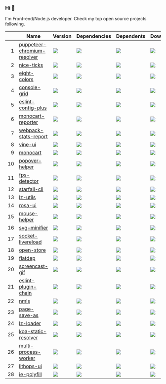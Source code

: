 ### Hi 👋

I'm Front-end/Node.js developer. Check my top open source projects following.

|  |Name                          |Version|Dependencies|Dependents|Downloads
|-:|------------------------------|-------|------------|----------|---------
| 1|[puppeteer-chromium-resolver](https://github.com/cenfun/puppeteer-chromium-resolver)|[![](https://img.shields.io/npm/v/puppeteer-chromium-resolver)](https://www.npmjs.com/package/puppeteer-chromium-resolver)|[![](https://img.shields.io/librariesio/github/cenfun/puppeteer-chromium-resolver)](https://github.com/cenfun/puppeteer-chromium-resolver/network/dependencies)|[![](https://badgen.net/github/dependents-repo/cenfun/puppeteer-chromium-resolver)](https://github.com/cenfun/puppeteer-chromium-resolver/network/dependents)|[![](https://badgen.net/npm/dt/puppeteer-chromium-resolver)](https://www.npmjs.com/package/puppeteer-chromium-resolver)
| 2|[nice-ticks](https://github.com/cenfun/nice-ticks)|[![](https://img.shields.io/npm/v/nice-ticks)](https://www.npmjs.com/package/nice-ticks)|[![](https://img.shields.io/librariesio/github/cenfun/nice-ticks)](https://github.com/cenfun/nice-ticks/network/dependencies)|[![](https://badgen.net/github/dependents-repo/cenfun/nice-ticks)](https://github.com/cenfun/nice-ticks/network/dependents)|[![](https://badgen.net/npm/dt/nice-ticks)](https://www.npmjs.com/package/nice-ticks)
| 3|[eight-colors](https://github.com/cenfun/eight-colors)|[![](https://img.shields.io/npm/v/eight-colors)](https://www.npmjs.com/package/eight-colors)|[![](https://img.shields.io/librariesio/github/cenfun/eight-colors)](https://github.com/cenfun/eight-colors/network/dependencies)|[![](https://badgen.net/github/dependents-repo/cenfun/eight-colors)](https://github.com/cenfun/eight-colors/network/dependents)|[![](https://badgen.net/npm/dt/eight-colors)](https://www.npmjs.com/package/eight-colors)
| 4|[console-grid](https://github.com/cenfun/console-grid)|[![](https://img.shields.io/npm/v/console-grid)](https://www.npmjs.com/package/console-grid)|[![](https://img.shields.io/librariesio/github/cenfun/console-grid)](https://github.com/cenfun/console-grid/network/dependencies)|[![](https://badgen.net/github/dependents-repo/cenfun/console-grid)](https://github.com/cenfun/console-grid/network/dependents)|[![](https://badgen.net/npm/dt/console-grid)](https://www.npmjs.com/package/console-grid)
| 5|[eslint-config-plus](https://github.com/cenfun/eslint-config-plus)|[![](https://img.shields.io/npm/v/eslint-config-plus)](https://www.npmjs.com/package/eslint-config-plus)|[![](https://img.shields.io/librariesio/github/cenfun/eslint-config-plus)](https://github.com/cenfun/eslint-config-plus/network/dependencies)|[![](https://badgen.net/github/dependents-repo/cenfun/eslint-config-plus)](https://github.com/cenfun/eslint-config-plus/network/dependents)|[![](https://badgen.net/npm/dt/eslint-config-plus)](https://www.npmjs.com/package/eslint-config-plus)
| 6|[monocart-reporter](https://github.com/cenfun/monocart-reporter)|[![](https://img.shields.io/npm/v/monocart-reporter)](https://www.npmjs.com/package/monocart-reporter)|[![](https://img.shields.io/librariesio/github/cenfun/monocart-reporter)](https://github.com/cenfun/monocart-reporter/network/dependencies)|[![](https://badgen.net/github/dependents-repo/cenfun/monocart-reporter)](https://github.com/cenfun/monocart-reporter/network/dependents)|[![](https://badgen.net/npm/dt/monocart-reporter)](https://www.npmjs.com/package/monocart-reporter)
| 7|[webpack-stats-report](https://github.com/cenfun/webpack-stats-report)|[![](https://img.shields.io/npm/v/webpack-stats-report)](https://www.npmjs.com/package/webpack-stats-report)|[![](https://img.shields.io/librariesio/github/cenfun/webpack-stats-report)](https://github.com/cenfun/webpack-stats-report/network/dependencies)|[![](https://badgen.net/github/dependents-repo/cenfun/webpack-stats-report)](https://github.com/cenfun/webpack-stats-report/network/dependents)|[![](https://badgen.net/npm/dt/webpack-stats-report)](https://www.npmjs.com/package/webpack-stats-report)
| 8|[vine-ui](https://github.com/cenfun/vine-ui)|[![](https://img.shields.io/npm/v/vine-ui)](https://www.npmjs.com/package/vine-ui)|[![](https://img.shields.io/librariesio/github/cenfun/vine-ui)](https://github.com/cenfun/vine-ui/network/dependencies)|[![](https://badgen.net/github/dependents-repo/cenfun/vine-ui)](https://github.com/cenfun/vine-ui/network/dependents)|[![](https://badgen.net/npm/dt/vine-ui)](https://www.npmjs.com/package/vine-ui)
| 9|[monocart](https://github.com/cenfun/monocart)|[![](https://img.shields.io/npm/v/monocart)](https://www.npmjs.com/package/monocart)|[![](https://img.shields.io/librariesio/github/cenfun/monocart)](https://github.com/cenfun/monocart/network/dependencies)|[![](https://badgen.net/github/dependents-repo/cenfun/monocart)](https://github.com/cenfun/monocart/network/dependents)|[![](https://badgen.net/npm/dt/monocart)](https://www.npmjs.com/package/monocart)
|10|[popover-helper](https://github.com/cenfun/popover-helper)|[![](https://img.shields.io/npm/v/popover-helper)](https://www.npmjs.com/package/popover-helper)|[![](https://img.shields.io/librariesio/github/cenfun/popover-helper)](https://github.com/cenfun/popover-helper/network/dependencies)|[![](https://badgen.net/github/dependents-repo/cenfun/popover-helper)](https://github.com/cenfun/popover-helper/network/dependents)|[![](https://badgen.net/npm/dt/popover-helper)](https://www.npmjs.com/package/popover-helper)
|11|[fps-detector](https://github.com/cenfun/fps-detector)|[![](https://img.shields.io/npm/v/fps-detector)](https://www.npmjs.com/package/fps-detector)|[![](https://img.shields.io/librariesio/github/cenfun/fps-detector)](https://github.com/cenfun/fps-detector/network/dependencies)|[![](https://badgen.net/github/dependents-repo/cenfun/fps-detector)](https://github.com/cenfun/fps-detector/network/dependents)|[![](https://badgen.net/npm/dt/fps-detector)](https://www.npmjs.com/package/fps-detector)
|12|[starfall-cli](https://github.com/cenfun/starfall-cli)|[![](https://img.shields.io/npm/v/starfall-cli)](https://www.npmjs.com/package/starfall-cli)|[![](https://img.shields.io/librariesio/github/cenfun/starfall-cli)](https://github.com/cenfun/starfall-cli/network/dependencies)|[![](https://badgen.net/github/dependents-repo/cenfun/starfall-cli)](https://github.com/cenfun/starfall-cli/network/dependents)|[![](https://badgen.net/npm/dt/starfall-cli)](https://www.npmjs.com/package/starfall-cli)
|13|[lz-utils](https://github.com/cenfun/lz-utils)|[![](https://img.shields.io/npm/v/lz-utils)](https://www.npmjs.com/package/lz-utils)|[![](https://img.shields.io/librariesio/github/cenfun/lz-utils)](https://github.com/cenfun/lz-utils/network/dependencies)|[![](https://badgen.net/github/dependents-repo/cenfun/lz-utils)](https://github.com/cenfun/lz-utils/network/dependents)|[![](https://badgen.net/npm/dt/lz-utils)](https://www.npmjs.com/package/lz-utils)
|14|[rosa-ui](https://github.com/cenfun/rosa-ui)|[![](https://img.shields.io/npm/v/rosa-ui)](https://www.npmjs.com/package/rosa-ui)|[![](https://img.shields.io/librariesio/github/cenfun/rosa-ui)](https://github.com/cenfun/rosa-ui/network/dependencies)|[![](https://badgen.net/github/dependents-repo/cenfun/rosa-ui)](https://github.com/cenfun/rosa-ui/network/dependents)|[![](https://badgen.net/npm/dt/rosa-ui)](https://www.npmjs.com/package/rosa-ui)
|15|[mouse-helper](https://github.com/cenfun/mouse-helper)|[![](https://img.shields.io/npm/v/mouse-helper)](https://www.npmjs.com/package/mouse-helper)|[![](https://img.shields.io/librariesio/github/cenfun/mouse-helper)](https://github.com/cenfun/mouse-helper/network/dependencies)|[![](https://badgen.net/github/dependents-repo/cenfun/mouse-helper)](https://github.com/cenfun/mouse-helper/network/dependents)|[![](https://badgen.net/npm/dt/mouse-helper)](https://www.npmjs.com/package/mouse-helper)
|16|[svg-minifier](https://github.com/cenfun/svg-minifier)|[![](https://img.shields.io/npm/v/svg-minifier)](https://www.npmjs.com/package/svg-minifier)|[![](https://img.shields.io/librariesio/github/cenfun/svg-minifier)](https://github.com/cenfun/svg-minifier/network/dependencies)|[![](https://badgen.net/github/dependents-repo/cenfun/svg-minifier)](https://github.com/cenfun/svg-minifier/network/dependents)|[![](https://badgen.net/npm/dt/svg-minifier)](https://www.npmjs.com/package/svg-minifier)
|17|[socket-livereload](https://github.com/cenfun/socket-livereload)|[![](https://img.shields.io/npm/v/socket-livereload)](https://www.npmjs.com/package/socket-livereload)|[![](https://img.shields.io/librariesio/github/cenfun/socket-livereload)](https://github.com/cenfun/socket-livereload/network/dependencies)|[![](https://badgen.net/github/dependents-repo/cenfun/socket-livereload)](https://github.com/cenfun/socket-livereload/network/dependents)|[![](https://badgen.net/npm/dt/socket-livereload)](https://www.npmjs.com/package/socket-livereload)
|18|[open-store](https://github.com/cenfun/open-store)|[![](https://img.shields.io/npm/v/open-store)](https://www.npmjs.com/package/open-store)|[![](https://img.shields.io/librariesio/github/cenfun/open-store)](https://github.com/cenfun/open-store/network/dependencies)|[![](https://badgen.net/github/dependents-repo/cenfun/open-store)](https://github.com/cenfun/open-store/network/dependents)|[![](https://badgen.net/npm/dt/open-store)](https://www.npmjs.com/package/open-store)
|19|[flatdep](https://github.com/cenfun/flatdep)|[![](https://img.shields.io/npm/v/flatdep)](https://www.npmjs.com/package/flatdep)|[![](https://img.shields.io/librariesio/github/cenfun/flatdep)](https://github.com/cenfun/flatdep/network/dependencies)|[![](https://badgen.net/github/dependents-repo/cenfun/flatdep)](https://github.com/cenfun/flatdep/network/dependents)|[![](https://badgen.net/npm/dt/flatdep)](https://www.npmjs.com/package/flatdep)
|20|[screencast-gif](https://github.com/cenfun/screencast-gif)|[![](https://img.shields.io/npm/v/screencast-gif)](https://www.npmjs.com/package/screencast-gif)|[![](https://img.shields.io/librariesio/github/cenfun/screencast-gif)](https://github.com/cenfun/screencast-gif/network/dependencies)|[![](https://badgen.net/github/dependents-repo/cenfun/screencast-gif)](https://github.com/cenfun/screencast-gif/network/dependents)|[![](https://badgen.net/npm/dt/screencast-gif)](https://www.npmjs.com/package/screencast-gif)
|21|[eslint-plugin-chain](https://github.com/cenfun/eslint-plugin-chain)|[![](https://img.shields.io/npm/v/eslint-plugin-chain)](https://www.npmjs.com/package/eslint-plugin-chain)|[![](https://img.shields.io/librariesio/github/cenfun/eslint-plugin-chain)](https://github.com/cenfun/eslint-plugin-chain/network/dependencies)|[![](https://badgen.net/github/dependents-repo/cenfun/eslint-plugin-chain)](https://github.com/cenfun/eslint-plugin-chain/network/dependents)|[![](https://badgen.net/npm/dt/eslint-plugin-chain)](https://www.npmjs.com/package/eslint-plugin-chain)
|22|[nmls](https://github.com/cenfun/nmls)|[![](https://img.shields.io/npm/v/nmls)](https://www.npmjs.com/package/nmls)|[![](https://img.shields.io/librariesio/github/cenfun/nmls)](https://github.com/cenfun/nmls/network/dependencies)|[![](https://badgen.net/github/dependents-repo/cenfun/nmls)](https://github.com/cenfun/nmls/network/dependents)|[![](https://badgen.net/npm/dt/nmls)](https://www.npmjs.com/package/nmls)
|23|[page-save-as](https://github.com/cenfun/page-save-as)|[![](https://img.shields.io/npm/v/page-save-as)](https://www.npmjs.com/package/page-save-as)|[![](https://img.shields.io/librariesio/github/cenfun/page-save-as)](https://github.com/cenfun/page-save-as/network/dependencies)|[![](https://badgen.net/github/dependents-repo/cenfun/page-save-as)](https://github.com/cenfun/page-save-as/network/dependents)|[![](https://badgen.net/npm/dt/page-save-as)](https://www.npmjs.com/package/page-save-as)
|24|[lz-loader](https://github.com/cenfun/lz-loader)|[![](https://img.shields.io/npm/v/lz-loader)](https://www.npmjs.com/package/lz-loader)|[![](https://img.shields.io/librariesio/github/cenfun/lz-loader)](https://github.com/cenfun/lz-loader/network/dependencies)|[![](https://badgen.net/github/dependents-repo/cenfun/lz-loader)](https://github.com/cenfun/lz-loader/network/dependents)|[![](https://badgen.net/npm/dt/lz-loader)](https://www.npmjs.com/package/lz-loader)
|25|[koa-static-resolver](https://github.com/cenfun/koa-static-resolver)|[![](https://img.shields.io/npm/v/koa-static-resolver)](https://www.npmjs.com/package/koa-static-resolver)|[![](https://img.shields.io/librariesio/github/cenfun/koa-static-resolver)](https://github.com/cenfun/koa-static-resolver/network/dependencies)|[![](https://badgen.net/github/dependents-repo/cenfun/koa-static-resolver)](https://github.com/cenfun/koa-static-resolver/network/dependents)|[![](https://badgen.net/npm/dt/koa-static-resolver)](https://www.npmjs.com/package/koa-static-resolver)
|26|[multi-process-worker](https://github.com/cenfun/multi-process-worker)|[![](https://img.shields.io/npm/v/multi-process-worker)](https://www.npmjs.com/package/multi-process-worker)|[![](https://img.shields.io/librariesio/github/cenfun/multi-process-worker)](https://github.com/cenfun/multi-process-worker/network/dependencies)|[![](https://badgen.net/github/dependents-repo/cenfun/multi-process-worker)](https://github.com/cenfun/multi-process-worker/network/dependents)|[![](https://badgen.net/npm/dt/multi-process-worker)](https://www.npmjs.com/package/multi-process-worker)
|27|[lithops-ui](https://github.com/cenfun/lithops-ui)|[![](https://img.shields.io/npm/v/lithops-ui)](https://www.npmjs.com/package/lithops-ui)|[![](https://img.shields.io/librariesio/github/cenfun/lithops-ui)](https://github.com/cenfun/lithops-ui/network/dependencies)|[![](https://badgen.net/github/dependents-repo/cenfun/lithops-ui)](https://github.com/cenfun/lithops-ui/network/dependents)|[![](https://badgen.net/npm/dt/lithops-ui)](https://www.npmjs.com/package/lithops-ui)
|28|[ie-polyfill](https://github.com/cenfun/ie-polyfill)|[![](https://img.shields.io/npm/v/ie-polyfill)](https://www.npmjs.com/package/ie-polyfill)|[![](https://img.shields.io/librariesio/github/cenfun/ie-polyfill)](https://github.com/cenfun/ie-polyfill/network/dependencies)|[![](https://badgen.net/github/dependents-repo/cenfun/ie-polyfill)](https://github.com/cenfun/ie-polyfill/network/dependents)|[![](https://badgen.net/npm/dt/ie-polyfill)](https://www.npmjs.com/package/ie-polyfill)